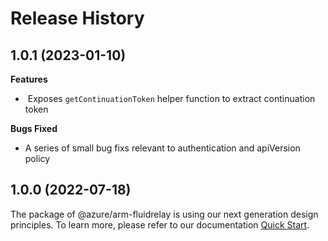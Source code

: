 # Release History

## 1.0.1 (2023-01-10)

**Features**

-  Exposes `getContinuationToken` helper function to extract continuation token

**Bugs Fixed**

- A series of small bug fixs relevant to authentication and apiVersion policy

## 1.0.0 (2022-07-18)

The package of @azure/arm-fluidrelay is using our next generation design principles. To learn more, please refer to our documentation [Quick Start](https://aka.ms/js-track2-quickstart).
